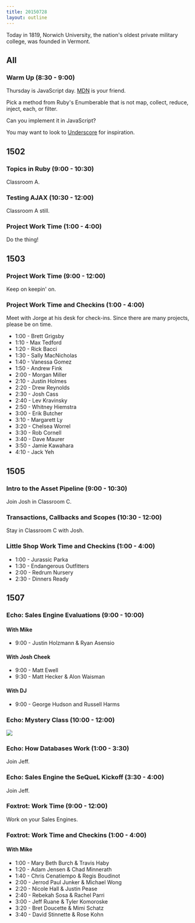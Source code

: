 ```yaml
---
title: 20150728
layout: outline
---
```


Today in 1819, Norwich University, the nation's oldest private military college, was founded in Vermont.

## All

### Warm Up (8:30 - 9:00)

Thursday is JavaScript day. [MDN](https://developer.mozilla.org/en-US/) is your friend.

Pick a method from Ruby's Enumberable that is not map, collect, reduce, inject, each, or filter.

Can you implement it in JavaScript?

You may want to look to [Underscore](http://underscorejs.org/) for inspiration.


## 1502

### Topics in Ruby (9:00 - 10:30)

Classroom A.

### Testing AJAX (10:30 - 12:00)

Classroom A still.

### Project Work Time (1:00 - 4:00)

Do the thing!


## 1503

### Project Work Time (9:00 - 12:00)

Keep on keepin' on.

### Project Work Time and Checkins (1:00 - 4:00)

Meet with Jorge at his desk for check-ins. Since there are many projects, please be on time.

* 1:00 - Brett Grigsby
* 1:10 - Max Tedford
* 1:20 - Rick Bacci
* 1:30 - Sally MacNicholas
* 1:40 - Vanessa Gomez
* 1:50 - Andrew Fink
* 2:00 - Morgan Miller
* 2:10 - Justin Holmes
* 2:20 - Drew Reynolds
* 2:30 - Josh Cass
* 2:40 - Lev Kravinsky
* 2:50 - Whitney Hiemstra
* 3:00 - Erik Butcher
* 3:10 - Margarett Ly
* 3:20 - Chelsea Worrel
* 3:30 - Rob Cornell
* 3:40 - Dave Maurer
* 3:50 - Jamie Kawahara
* 4:10 - Jack Yeh


## 1505

### Intro to the Asset Pipeline (9:00 - 10:30)

Join Josh in Classroom C.

### Transactions, Callbacks and Scopes (10:30 - 12:00)

Stay in Classroom C with Josh.

### Little Shop Work Time and Checkins (1:00 - 4:00)

* 1:00 - Jurassic Parka
* 1:30 - Endangerous Outfitters
* 2:00 - Redrum Nursery
* 2:30 - Dinners Ready


## 1507

### Echo: Sales Engine Evaluations (9:00 - 10:00)

#### With Mike

* 9:00 - Justin Holzmann & Ryan Asensio

#### With Josh Cheek

* 9:00 - Matt Ewell
* 9:30 - Matt Hecker & Alon Waisman

#### With DJ

* 9:00 - George Hudson and Russell Harms


### Echo: Mystery Class (10:00 - 12:00)

![](http://i.imgur.com/FNGXww6.gif)

### Echo: How Databases Work (1:00 - 3:30)

Join Jeff.

### Echo: Sales Engine the SeQueL Kickoff (3:30 - 4:00)

Join Jeff.

### Foxtrot: Work Time (9:00 - 12:00)

Work on your Sales Engines.

### Foxtrot: Work Time and Checkins (1:00 - 4:00)

#### With Mike

* 1:00 - Mary Beth Burch & Travis Haby
* 1:20 - Adam Jensen & Chad Minnerath
* 1:40 - Chris Cenatiempo & Regis Boudinot
* 2:00 - Jerrod Paul Junker & Michael Wong
* 2:20 - Nicole Hall & Justin Pease
* 2:40 - Rebekah Sosa & Rachel Parri
* 3:00 - Jeff Ruane & Tyler Komoroske
* 3:20 - Bret Doucette & Mimi Schatz
* 3:40 - David Stinnette & Rose Kohn

